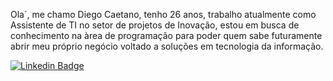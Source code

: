 Ola´, me chamo Diego Caetano, tenho 26 anos, trabalho atualmente como Assistente de TI no setor de projetos de Inovação, estou em busca de conhecimento na àrea de programação para poder quem sabe futuramente abrir meu próprio negócio voltado a soluções em tecnologia da informação.


[![Linkedin Badge](https://img.shields.io/badge/-LinkedIn-blue?style=flat-square&logo=Linkedin&logoColor=white&link=https://www.linkedin.com/in/felipefialho)](https://www.linkedin.com/in/diego-caetano-70a59a92/)


<!--
**diegocaettano/diegocaettano** is a ✨ _special_ ✨ repository because its `README.md` (this file) appears on your GitHub profile.

Here are some ideas to get you started:

- 🔭 I’m currently working on ...
- 🌱 I’m currently learning ...
- 👯 I’m looking to collaborate on ...
- 🤔 I’m looking for help with ...
- 💬 Ask me about ...
- 📫 How to reach me: ...
- 😄 Pronouns: ...
- ⚡ Fun fact: ...
-->
